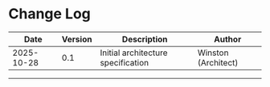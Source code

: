 # Change Log

| Date | Version | Description | Author |
|------|---------|-------------|--------|
| 2025-10-28 | 0.1 | Initial architecture specification | Winston (Architect) |

---
